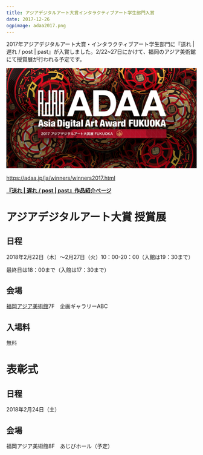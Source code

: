 ```yaml
---
title: アジアデジタルアート大賞インタラクティブアート学生部門入賞
date: 2017-12-26
ogpimage: adaa2017.png
---
```


2017年アジアデジタルアート大賞・インタラクティブアート学生部門に『送れ | 遅れ / post | past』が入賞しました。2/22~27日にかけて、福岡のアジア美術館にて授賞展が行われる予定です。

![](adaa2017.png)

<https://adaa.jp/ja/winners/winners2017.html>

**[『送れ | 遅れ / post | past』作品紹介ページ](/works/post-past-sotsuten)**

<!--more-->

# アジアデジタルアート大賞 授賞展

## 日程

2018年2月22日（木）～2月27日（火）10：00-20：00（入館は19：30まで）

最終日は18：00まで（入館は17：30まで）

## 会場

[福岡アジア美術館](https://faam.city.fukuoka.lg.jp/home.html)7F　企画ギャラリーABC

## 入場料

無料

# 表彰式

## 日程

2018年2月24日（土）

## 会場

福岡アジア美術館8F　あじびホール（予定）
